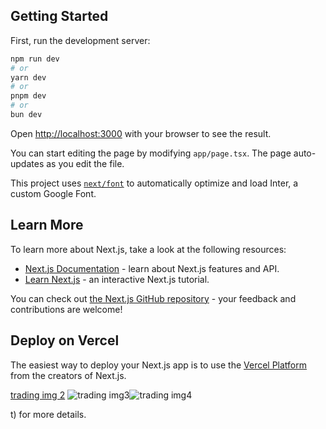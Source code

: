 ## Getting Started

First, run the development server:

```bash
npm run dev
# or
yarn dev
# or
pnpm dev
# or
bun dev
```

Open [http://localhost:3000](http://localhost:3000) with your browser to see the result.

You can start editing the page by modifying `app/page.tsx`. The page auto-updates as you edit the file.

This project uses [`next/font`](https://nextjs.org/docs/basic-features/font-optimization) to automatically optimize and load Inter, a custom Google Font.

## Learn More

To learn more about Next.js, take a look at the following resources:

- [Next.js Documentation](https://nextjs.org/docs) - learn about Next.js features and API.
- [Learn Next.js](https://nextjs.org/learn) - an interactive Next.js tutorial.

You can check out [the Next.js GitHub repository](https://github.com/vercel/next.js/) - your feedback and contributions are welcome!

## Deploy on Vercel

The easiest way to deploy your Next.js app is to use the [Vercel Platform](https://vercel.com/new?utm_medium=default-template&filter=next.js&utm_source=create-next-app&utm_campaign=create-next-app-readme) from the creators of Next.js.

[trading img 2](https://github.com/user-attachments/assets/59bf6c0b-4bc1-45e2-95c7-c0b82ebcbae9)
![trading img3](https://github.com/user-attachments/assets/d68d0f21-8799-4e3b-9d95-d74494158c35)![trading img4](https://github.com/user-attachments/assets/cdfa2e69-14aa-4f1a-819f-21f884986d94)


t) for more details.

